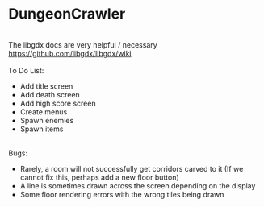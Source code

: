 # DungeonCrawler
<br>The libgdx docs are very helpful / necessary
<br>https://github.com/libgdx/libgdx/wiki
<br>
<br>To Do List:
<ul>
<li>Add title screen</li>
<li>Add death screen</li>
<li>Add high score screen</li>
<li>Create menus</li>
<li>Spawn enemies</li>
<li>Spawn items</li>
</ul>
<br>Bugs:
<ul>
<li>Rarely, a room will not successfully get corridors carved to it (If we cannot fix this, perhaps add a new floor button)
<li>A line is sometimes drawn across the screen depending on the display</li>
<li>Some floor rendering errors with the wrong tiles being drawn</li>
</ul>